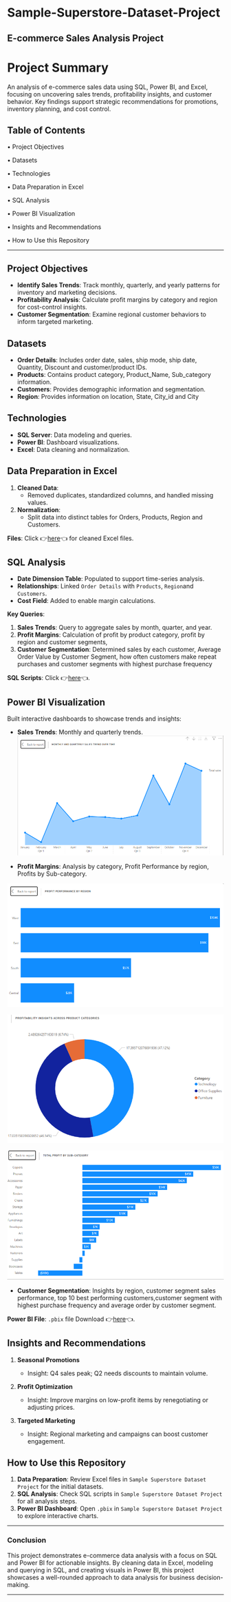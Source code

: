 # Sample-Superstore-Dataset-Project
## E-commerce Sales Analysis Project

# Project Summary
An analysis of e-commerce sales data using SQL, Power BI, and Excel, focusing on uncovering sales trends, profitability insights, and customer behavior. Key findings support strategic recommendations for promotions, inventory planning, and cost control.

## Table of Contents
•	Project Objectives

•	Datasets

•	Technologies

•	Data Preparation in Excel

•	SQL Analysis

•	Power BI Visualization

•	Insights and Recommendations

•	How to Use this Repository

---

## Project Objectives
- **Identify Sales Trends**: Track monthly, quarterly, and yearly patterns for inventory and marketing decisions.
- **Profitability Analysis**: Calculate profit margins by category and region for cost-control insights.
- **Customer Segmentation**: Examine regional customer behaviors to inform targeted marketing.

## Datasets
- **Order Details**: Includes order date, sales, ship mode, ship date, Quantity, Discount and customer/product IDs.
- **Products**: Contains product category, Product_Name, Sub_category information.
- **Customers**: Provides demographic information and segmentation.
- **Region**: Provides information on location, State, City_id and City

## Technologies
- **SQL Server**: Data modeling and queries.
- **Power BI**: Dashboard visualizations.
- **Excel**: Data cleaning and normalization.

## Data Preparation in Excel
1. **Cleaned Data**:
   - Removed duplicates, standardized columns, and handled missing values.
2. **Normalization**:
   - Split data into distinct tables for Orders, Products, Region and Customers.

**Files**: Click 👉[here](https://docs.google.com/spreadsheets/d/1zhJcE2nSJrCERH4MOQ4pmXq_e6hNHVt3/edit?usp=sharing&ouid=114563417088593971734&rtpof=true&sd=true)👈 for cleaned Excel files.

## SQL Analysis
- **Date Dimension Table**: Populated to support time-series analysis.
- **Relationships**: Linked `Order Details` with `Products`, `Region`and `Customers`.
- **Cost Field**: Added to enable margin calculations.
  
**Key Queries**:
1. **Sales Trends**: Query to aggregate sales by month, quarter, and year.
2. **Profit Margins**: Calculation of profit by product category, profit by region and customer segments,
3. **Customer Segmentation**: Determined sales by each customer, Average Order Value by Customer Segment, how often customers make repeat purchases and customer segments with highest purchase frequency

**SQL Scripts**: Click 👉[here](https://drive.google.com/file/d/1uIO7j8wKBYpNeZq6XTf_AGe7_B3NbxvM/view?usp=sharing)👈.

## Power BI Visualization
Built interactive dashboards to showcase trends and insights:
- **Sales Trends**: Monthly and quarterly trends.
![Image Alt](https://github.com/Tibson-spec/Sample-Superstore-Dataset-Project/blob/main/Monthly%20and%20quarterly%20Sales%20Trend.png?raw=true)

- **Profit Margins**: Analysis by category, Profit Performance by region, Profits by Sub-category.

![Image Alt](https://github.com/Tibson-spec/Sample-Superstore-Dataset-Project/blob/main/Profit%20Performance%20by%20Region.PNG?raw=true)



![Image Alt](https://github.com/Tibson-spec/Sample-Superstore-Dataset-Project/blob/main/Profitability%20across%20product%20category.PNG?raw=true)



![Image Alt](https://github.com/Tibson-spec/Sample-Superstore-Dataset-Project/blob/main/Total%20profit%20by%20subcategory.PNG?raw=true)


- **Customer Segmentation**: Insights by region, customer segment sales performance, top 10 best performing customers,customer segment with highest purchase frequency and average order by customer segment.

**Power BI File**: `.pbix` file Download 👉[here](https://drive.google.com/file/d/1TmBDHX8B5GFZKp-y7unGjYVibrXIVyQn/view?usp=sharing)👈.

## Insights and Recommendations

1. **Seasonal Promotions**  
   - Insight: Q4 sales peak; Q2 needs discounts to maintain volume.
  
2. **Profit Optimization**  
   - Insight: Improve margins on low-profit items by renegotiating or adjusting prices.
  
3. **Targeted Marketing**  
   - Insight: Regional marketing and campaigns can boost customer engagement.

## How to Use this Repository
1. **Data Preparation**: Review Excel files in `Sample Superstore Dataset Project` for the initial datasets.
2. **SQL Analysis**: Check SQL scripts in `Sample Superstore Dataset Project` for all analysis steps.
3. **Power BI Dashboard**: Open `.pbix` in `Sample Superstore Dataset Project` to explore interactive charts.

---

### Conclusion
This project demonstrates e-commerce data analysis with a focus on SQL and Power BI for actionable insights. By cleaning data in Excel, modeling and querying in SQL, and creating visuals in Power BI, this project showcases a well-rounded approach to data analysis for business decision-making.

--- 
